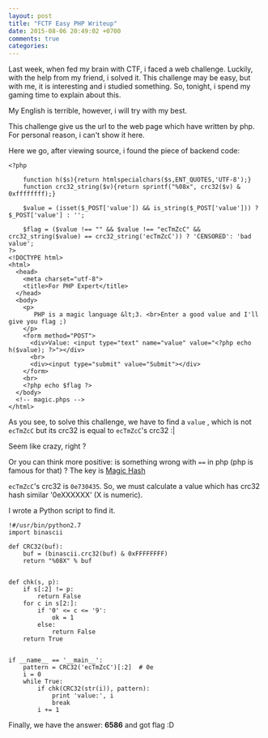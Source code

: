 ```yaml
---
layout: post
title: "FCTF Easy PHP Writeup"
date: 2015-08-06 20:49:02 +0700
comments: true
categories: 
---
```

Last week, when fed my brain with CTF, i faced a web challenge. Luckily, with the help from my friend, i solved it.
This challenge may be easy, but with me, it is interesting and i studied something. So, tonight, i spend my gaming time to explain about this.

My English is terrible, however, i will try with my best.

This challenge give us the url to the web page which have written by php. For personal reason, i can't show it here.

Here we go,
after viewing source, i found the piece of backend code:

```
<?php

    function h($s){return htmlspecialchars($s,ENT_QUOTES,'UTF-8');}
    function crc32_string($v){return sprintf("%08x", crc32($v) & 0xffffffff);}

    $value = (isset($_POST['value']) && is_string($_POST['value'])) ? $_POST['value'] : '';

    $flag = ($value !== "" && $value !== "ecTmZcC" && crc32_string($value) == crc32_string('ecTmZcC')) ? 'CENSORED': 'bad value';
?>
<!DOCTYPE html>
<html>
  <head>
    <meta charset="utf-8">
    <title>For PHP Expert</title>
  </head>
  <body>
    <p>
       PHP is a magic language &lt;3. <br>Enter a good value and I'll give you flag ;)
    </p>
    <form method="POST">
      <div>Value: <input type="text" name="value" value="<?php echo h($value); ?>"></div>
      <br>
      <div><input type="submit" value="Submit"></div>
    </form>
    <br>
    <?php echo $flag ?>
  </body>
  <!-- magic.phps -->
</html>
```

As you see, to solve this challenge, we have to find a `value` , which is not `ecTmZcC` but its crc32 is equal to `ecTmZcC`'s crc32 :|

Seem like crazy, right ?

Or you can think more positive: is something wrong with  `==` in php (php is famous for that) ?
The key is [Magic Hash](https://blog.whitehatsec.com/magic-hashes/)

`ecTmZcC`'s crc32 is `0e730435`. So, we must calculate a value which has crc32 hash similar '0eXXXXXX' (X is numeric).

I wrote a Python script to find it.

```
!#/usr/bin/python2.7
import binascii

def CRC32(buf):    
    buf = (binascii.crc32(buf) & 0xFFFFFFFF)
    return "%08X" % buf


def chk(s, p):
	if s[:2] != p:
		return False
	for c in s[2:]:
		if '0' <= c <= '9':
			ok = 1
		else:
			return False
	return True


if __name__ == '__main__':
	pattern = CRC32('ecTmZcC')[:2]	# 0e
	i = 0
	while True:
		if chk(CRC32(str(i)), pattern):			
			print 'value:', i
			break	
		i += 1		
```

Finally, we have the answer: **6586** and got flag :D